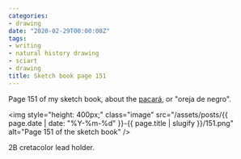 ```yaml
---
categories:
- drawing
date: "2020-02-29T00:00:00Z"
tags:
- writing
- natural history drawing
- sciart
- drawing
title: Sketch book page 151
---
```


Page 151 of my sketch book, about the [pacará](https://es.wikipedia.org/wiki/Enterolobium_contortisiliquum), or "oreja de negro".

<img style="height: 400px;" class="image" src="/assets/posts/{{ page.date | date: "%Y-%m-%d" }}-{{ page.title | slugify }}/151.png" alt="Page 151 of the sketch book" />

2B cretacolor lead holder.
